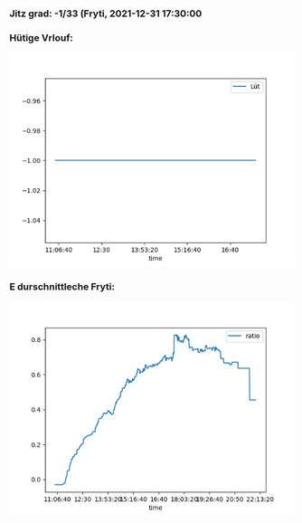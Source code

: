 ### Jitz grad: -1/33 (Fryti, 2021-12-31 17:30:00

### Hütige Vrlouf:
![Graph](Today.png)

### E durschnittleche Fryti:
![Graph](Fryti.png)